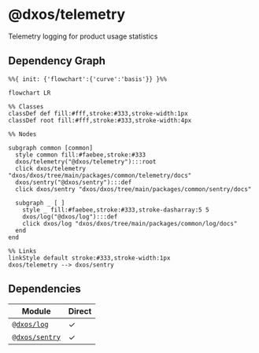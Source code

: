 # @dxos/telemetry

Telemetry logging for product usage statistics

## Dependency Graph

```mermaid
%%{ init: {'flowchart':{'curve':'basis'}} }%%

flowchart LR

%% Classes
classDef def fill:#fff,stroke:#333,stroke-width:1px
classDef root fill:#fff,stroke:#333,stroke-width:4px

%% Nodes

subgraph common [common]
  style common fill:#faebee,stroke:#333
  dxos/telemetry("@dxos/telemetry"):::root
  click dxos/telemetry "dxos/dxos/tree/main/packages/common/telemetry/docs"
  dxos/sentry("@dxos/sentry"):::def
  click dxos/sentry "dxos/dxos/tree/main/packages/common/sentry/docs"

  subgraph _ [ ]
    style _ fill:#faebee,stroke:#333,stroke-dasharray:5 5
    dxos/log("@dxos/log"):::def
    click dxos/log "dxos/dxos/tree/main/packages/common/log/docs"
  end
end

%% Links
linkStyle default stroke:#333,stroke-width:1px
dxos/telemetry --> dxos/sentry
```

## Dependencies

| Module | Direct |
|---|---|
| [`@dxos/log`](../../log/docs/README.md) | &check; |
| [`@dxos/sentry`](../../sentry/docs/README.md) | &check; |
